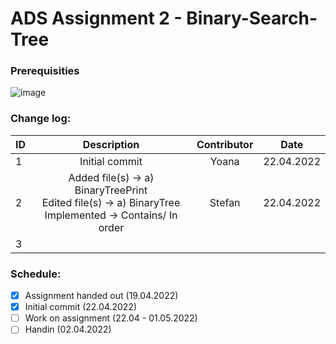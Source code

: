 # ADS Assignment 2 - Binary-Search-Tree

### Prerequisities
![image](https://user-images.githubusercontent.com/82092907/164653230-928b8658-4534-4014-8a4a-7aa54d96b5fc.png)

### Change log:
| ID| Description | Contributor | Date | 
| - |:-----------:|:-----------:|:----:| 
| 1 |Initial commit| Yoana | 22.04.2022 |  
| 2 |Added file(s) -> a) BinaryTreePrint <br/> Edited file(s) -> a) BinaryTree <br/> Implemented -> Contains/ In order| Stefan | 22.04.2022 | 
| 3 |

### Schedule:

- [x] Assignment handed out (19.04.2022)
- [x] Initial commit (22.04.2022)
- [ ] Work on assignment (22.04 - 01.05.2022)
- [ ] Handin (02.04.2022)
